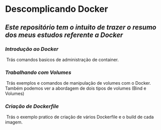 # Descomplicando Docker
## ***Este repositório tem o intuito de trazer o resumo dos meus estudos referente a Docker***

### *Introdução ao Docker*

​	Trás comandos basicos de administração de container.

### *Trabalhando com Volumes*

​	Trás exemplos e comandos de manipulação de volumes com o Docker. Também podemos ver a abordagem de dois tipos de volumes (Bind e Volumes)

### *Criação de Dockerfile*

​	Trás o exemplo pratico de criação de vários Dockerfile e o build de cada imagem.